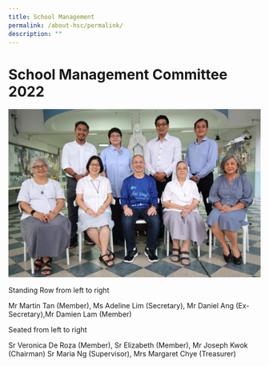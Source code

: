 ```yaml
---
title: School Management
permalink: /about-hsc/permalink/
description: ""
---
```

# **School Management Committee 2022**

![School Management Committee 2022](/images/About%20HSC/school%20management%20committee.jpg)

Standing Row from left to right

Mr Martin Tan (Member), Ms Adeline Lim (Secretary), Mr Daniel Ang (Ex-Secretary),Mr Damien Lam (Member)

Seated from left to right

Sr Veronica De Roza (Member), Sr Elizabeth (Member), Mr Joseph Kwok (Chairman) Sr Maria Ng (Supervisor), Mrs Margaret Chye (Treasurer)